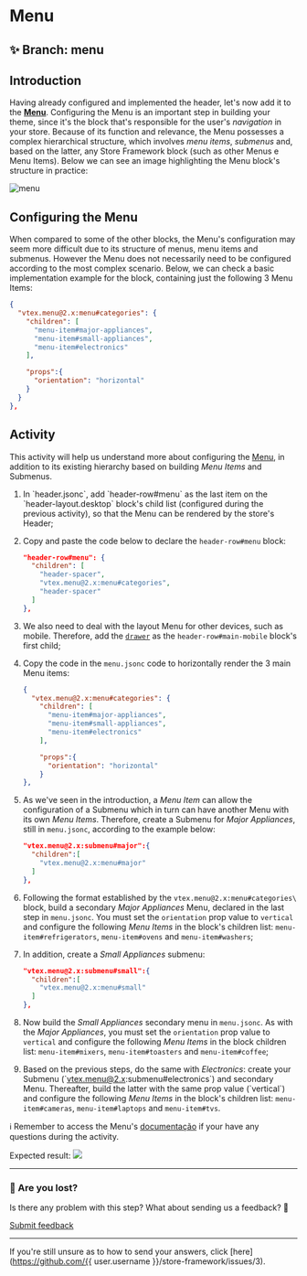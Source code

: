 # Menu 

## :sparkles: **Branch:** menu 

## Introduction 

Having already configured and implemented the header, let's now add it to the  [**Menu**](https://vtex.io/docs/components/all/vtex.menu/). Configuring the Menu is an important step in building your theme, since it's the block that's responsible for the user's *navigation* in your store. Because of its function and relevance, the Menu possesses a complex hierarchical structure, which involves *menu items*, *submenus* and, based on the latter, any Store Framework block (such as other Menus e Menu Items). Below we can see an image highlighting the Menu block's structure in practice:  

![menu](https://user-images.githubusercontent.com/52087100/70004800-5cf9f300-1546-11ea-81fc-369e4bb58ed5.png) 

## Configuring the Menu 

When compared to some of the other blocks, the Menu's configuration may seem more difficult due to its structure of menus, menu items and submenus. However the Menu does not necessarily need to be configured according to the most complex scenario. Below, we can check a basic implementation example for the block, containing just the following 3 Menu Items:

```json
{
  "vtex.menu@2.x:menu#categories": {
    "children": [
      "menu-item#major-appliances",
      "menu-item#small-appliances",
      "menu-item#electronics"
    ],

    "props":{
      "orientation": "horizontal"
    }
  }
},
```

## Activity 

This activity will help us understand more about configuring the [Menu](https://vtex.io/docs/components/all/vtex.menu/), in addition to its existing hierarchy based on building *Menu Items* and Submenus. 
1. In \`header.jsonc\`, add \`header-row#menu\` as the last item on the \`header-layout.desktop\` block's child list (configured during the previous activity), so that the Menu can be rendered by the store's Header; 
2. Copy and paste the code below to declare the `header-row#menu` block:

    ```json
    "header-row#menu": {
      "children": [
        "header-spacer",
        "vtex.menu@2.x:menu#categories",
        "header-spacer"
      ]
    },
    ```

3. We also need to deal with the layout Menu for other devices, such as mobile. Therefore, add the [`drawer`](https://vtex.io/docs/components/all/vtex.store-drawer/) as the `header-row#main-mobile` block's first child; 
4. Copy the code in the `menu.jsonc` code to horizontally render the 3 main Menu items:

    ```json
    {
      "vtex.menu@2.x:menu#categories": {
        "children": [
          "menu-item#major-appliances",
          "menu-item#small-appliances",
          "menu-item#electronics"
        ],

        "props":{
          "orientation": "horizontal"
        }
    },
    ```

5. As we've seen in the introduction, a *Menu Item* can allow the configuration of a Submenu which in turn can have another Menu with its own *Menu Items*. Therefore, create a Submenu for *Major Appliances*, still in `menu.jsonc`, according to the example below:
    ```json
    "vtex.menu@2.x:submenu#major":{
      "children":[
        "vtex.menu@2.x:menu#major"
      ]
    },
    ```

6. Following the format established by the `vtex.menu@2.x:menu#categories\` block, build a secondary *Major Appliances* Menu, declared in the last step in `menu.jsonc`. You must set the `orientation` prop value to `vertical` and configure the following *Menu Items* in the block's children list: `menu-item#refrigerators`, `menu-item#ovens` and `menu-item#washers`; 

7. In addition, create a *Small Appliances* submenu:

    ```json
    "vtex.menu@2.x:submenu#small":{
      "children":[
        "vtex.menu@2.x:menu#small"
      ]
    },
    ```

8. Now build the *Small Appliances* secondary menu in `menu.jsonc`. As with the *Major Appliances*, you must set the `orientation` prop value to `vertical` and configure the following *Menu Items* in the block children list: `menu-item#mixers`, `menu-item#toasters` and `menu-item#coffee`;

9. Based on the previous steps, do the same with *Electronics*: create your Submenu (\`vtex.menu@2.x:submenu#electronics\`) and secondary Menu. Thereafter, build the latter with the same prop value (\`vertical\`) and configure the following *Menu Items* in the block's children list: `menu-item#cameras`, `menu-item#laptops` and `menu-item#tvs`. 

:information_source: Remember to access the Menu's [documentação](https://vtex.io/docs/components/all/vtex.menu/) if your have any questions during the activity. 

Expected result: ![](https://appliancetheme.vteximg.com.br/arquivos/imagem-menu.png)

---

### :no_entry_sign: Are you lost?

Is there any problem with this step? What about sending us a feedback? :pray:

[Submit feedback](https://docs.google.com/forms/d/e/1FAIpQLSeaWrm0Hogm-txm5Ww6mUa68eDuE3WnpFjUSVJ3Wi3dnmCb7A/viewform?usp=pp_url&entry.1784529524=Rodap%C3%A9)

---

If you're still unsure as to how to send your answers, click [here](https://github.com/{{ user.username }}/store-framework/issues/3).
